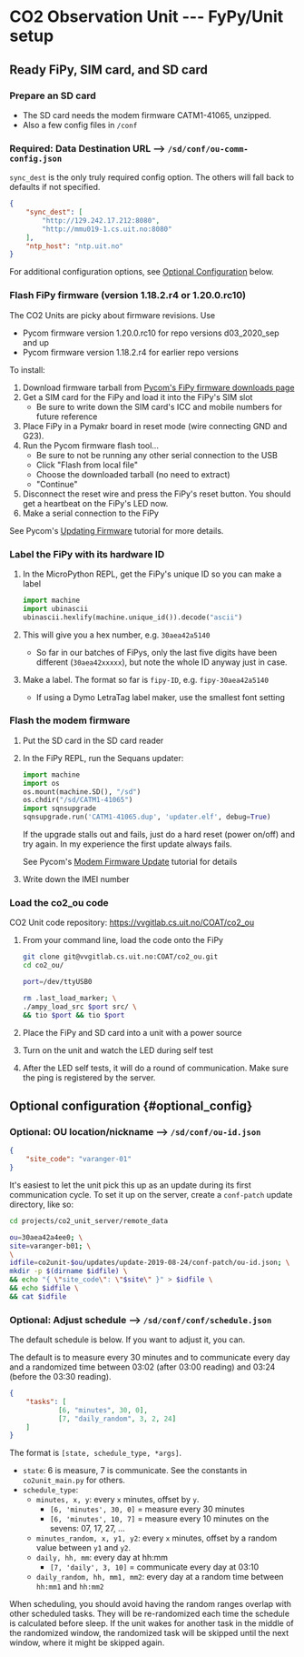 CO2 Observation Unit --- FyPy/Unit setup
==================================================

Ready FiPy, SIM card, and SD card
--------------------------------------------------

### Prepare an SD card

- The SD card needs the modem firmware CATM1-41065, unzipped.
- Also a few config files in `/conf`

### Required: Data Destination URL --> `/sd/conf/ou-comm-config.json`

`sync_dest` is the only truly required config option.
The others will fall back to defaults if not specified.

```json
{
    "sync_dest": [
        "http://129.242.17.212:8080",
        "http://mmu019-1.cs.uit.no:8080"
    ],
    "ntp_host": "ntp.uit.no"
}
```

For additional configuration options, see [Optional Configuration](#optional_config) below.

### Flash FiPy firmware (version 1.18.2.r4 or 1.20.0.rc10)

The CO2 Units are picky about firmware revisions. Use

- Pycom firmware version 1.20.0.rc10 for repo versions d03_2020_sep and up
- Pycom firmware version 1.18.2.r4 for earlier repo versions

To install:

1. Download firmware tarball from [Pycom's FiPy firmware downloads page](https://software.pycom.io/downloads/FiPy.html)
2. Get a SIM card for the FiPy and load it into the FiPy's SIM slot
    - Be sure to write down the SIM card's ICC and mobile numbers for future reference
3. Place FiPy in a Pymakr board in reset mode (wire connecting GND and G23).
4. Run the Pycom firmware flash tool...
    - Be sure to not be running any other serial connection to the USB
    - Click "Flash from local file"
    - Choose the downloaded tarball (no need to extract)
    - "Continue"
5. Disconnect the reset wire and press the FiPy's reset button.
    You should get a heartbeat on the FiPy's LED now.
6. Make a serial connection to the FiPy

See Pycom's [Updating Firmware](https://docs.pycom.io/gettingstarted/installation/firmwaretool/) tutorial for more details.

### Label the FiPy with its hardware ID

1. In the MicroPython REPL, get the FiPy's unique ID so you can make a label

    ```python
    import machine
    import ubinascii
    ubinascii.hexlify(machine.unique_id()).decode("ascii")
    ```

2. This will give you a hex number, e.g. `30aea42a5140`

    - So far in our batches of FiPys, only the last five digits have been
      different (`30aea42xxxxx`), but note the whole ID anyway just in case.

3. Make a label. The format so far is `fipy-ID`, e.g. `fipy-30aea42a5140`

    - If using a Dymo LetraTag label maker, use the smallest font setting

### Flash the modem firmware

1. Put the SD card in the SD card reader

2. In the FiPy REPL, run the Sequans updater:

    ```python
    import machine
    import os
    os.mount(machine.SD(), "/sd")
    os.chdir("/sd/CATM1-41065")
    import sqnsupgrade
    sqnsupgrade.run('CATM1-41065.dup', 'updater.elf', debug=True)
    ```

    If the upgrade stalls out and fails, just do a hard reset (power on/off)
    and try again. In my experience the first update always fails.

    See Pycom's [Modem Firmware Update](https://docs.pycom.io/tutorials/lte/firmware/) tutorial for details

3. Write down the IMEI number

### Load the co2_ou code

CO2 Unit code repository: <https://vvgitlab.cs.uit.no/COAT/co2_ou>

1. From your command line, load the code onto the FiPy

    ```bash
    git clone git@vvgitlab.cs.uit.no:COAT/co2_ou.git
    cd co2_ou/

    port=/dev/ttyUSB0

    rm .last_load_marker; \
    ./ampy_load_src $port src/ \
    && tio $port && tio $port
    ```

2. Place the FiPy and SD card into a unit with a power source
3. Turn on the unit and watch the LED during self test
4. After the LED self tests, it will do a round of communication. Make sure the
   ping is registered by the server.

Optional configuration {#optional_config}
--------------------------------------------------

### Optional: OU location/nickname --> `/sd/conf/ou-id.json`

```json
{
    "site_code": "varanger-01"
}
```

It's easiest to let the unit pick this up as an update during its first communication cycle.
To set it up on the server, create a `conf-patch` update directory, like so:

```bash
cd projects/co2_unit_server/remote_data

ou=30aea42a4ee0; \
site=varanger-b01; \
\
idfile=co2unit-$ou/updates/update-2019-08-24/conf-patch/ou-id.json; \
mkdir -p $(dirname $idfile) \
&& echo "{ \"site_code\": \"$site\" }" > $idfile \
&& echo $idfile \
&& cat $idfile
```

### Optional: Adjust schedule --> `/sd/conf/conf/schedule.json`

The default schedule is below. If you want to adjust it, you can.

The default is to measure every 30 minutes and to communicate every day and a
randomized time between 03:02 (after 03:00 reading) and 03:24 (before the 03:30
reading).

```json
{
    "tasks": [
            [6, "minutes", 30, 0],
            [7, "daily_random", 3, 2, 24]
    ]
}
```

The format is `[state, schedule_type, *args]`.

- `state`: 6 is measure, 7 is communicate. See the constants in `co2unit_main.py` for others.
- `schedule_type`:
    - `minutes, x, y`: every `x` minutes, offset by `y`.
        - `[6, 'minutes', 30, 0]` = measure every 30 minutes
        - `[6, 'minutes', 10, 7]` = measure every 10 minutes on the sevens: 07, 17, 27, ...
    - `minutes_random, x, y1, y2`: every `x` minutes, offset by a random value between `y1` and `y2`.
    - `daily, hh, mm`: every day at hh:mm
        - `[7, 'daily', 3, 10]` = communicate every day at 03:10
    - `daily_random, hh, mm1, mm2`: every day at a random time between `hh:mm1` and `hh:mm2`

When scheduling, you should avoid having the random ranges overlap with other
scheduled tasks. They will be re-randomized each time the schedule is
calculated before sleep. If the unit wakes for another task in the middle of
the randomized window, the randomized task will be skipped until the next
window, where it might be skipped again.
